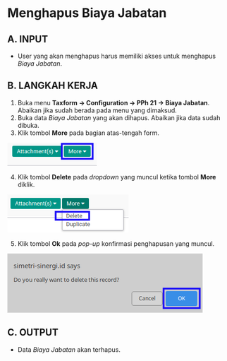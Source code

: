 # Menghapus Biaya Jabatan

## A. INPUT

* User yang akan menghapus harus memiliki akses untuk menghapus *Biaya Jabatan*.

## B. LANGKAH KERJA

1. Buka menu **Taxform -> Configuration -> PPh 21 -> Biaya Jabatan**. Abaikan jika sudah berada pada menu yang dimaksud.
2. Buka data *Biaya Jabatan* yang akan dihapus. Abaikan jika data sudah dibuka.
3. Klik tombol **More** pada bagian atas-tengah form.

![](../../img/biaya-jabatan/tombol-more.png)

4. Klik tombol **Delete** pada *dropdown* yang muncul ketika tombol **More** diklik.

![](../../img/biaya-jabatan/tombol-more-delete.png)

5. Klik tombol **Ok** pada *pop-up* konfirmasi penghapusan yang muncul.

![](../../img/biaya-jabatan/popup-konfirmasi-delete.png)

## C. OUTPUT

* Data *Biaya Jabatan* akan terhapus.
